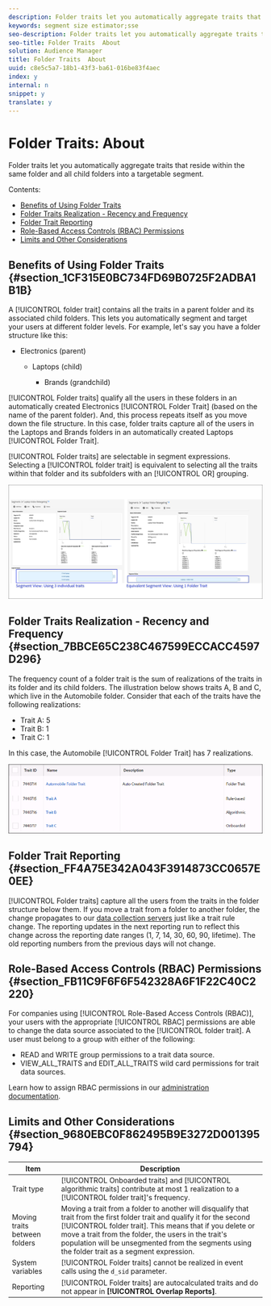 ```yaml
---
description: Folder traits let you automatically aggregate traits that reside within the same folder and all child folders into a targetable segment.
keywords: segment size estimator;sse
seo-description: Folder traits let you automatically aggregate traits that reside within the same folder and all child folders into a targetable segment.
seo-title: Folder Traits  About
solution: Audience Manager
title: Folder Traits  About
uuid: c8e5c5a7-18b1-43f3-ba61-016be83f4aec
index: y
internal: n
snippet: y
translate: y
---
```


# Folder Traits: About

Folder traits let you automatically aggregate traits that reside within the same folder and all child folders into a targetable segment.

Contents:

<ul class="simplelist"> 
 <li> <a href="../../c_features/traits/about-folder-traits.md#section_1CF315E0BC734FD69B0725F2ADBA1B1B" format="dita" scope="local"> Benefits of Using Folder Traits </a> </li> 
 <li> <a href="../../c_features/traits/about-folder-traits.md#section_7BBCE65C238C467599ECCACC4597D296" format="dita" scope="local"> Folder Traits Realization - Recency and Frequency </a> </li> 
 <li> <a href="../../c_features/traits/about-folder-traits.md#section_FF4A75E342A043F3914873CC0657E0EE" format="dita" scope="local"> Folder Trait Reporting </a> </li> 
 <li> <a href="../../c_features/traits/about-folder-traits.md#section_FB11C9F6F6F542328A6F1F22C40C2220" format="dita" scope="local"> Role-Based Access Controls (RBAC) Permissions </a> </li> 
 <li> <a href="../../c_features/traits/about-folder-traits.md#section_9680EBC0F862495B9E3272D001395794" format="dita" scope="local"> Limits and Other Considerations </a> </li> 
</ul>

## Benefits of Using Folder Traits {#section_1CF315E0BC734FD69B0725F2ADBA1B1B}

A [!UICONTROL folder trait] contains all the traits in a parent folder and its associated child folders. This lets you automatically segment and target your users at different folder levels. For example, let's say you have a folder structure like this:

* Electronics (parent)

    * Laptops (child)

        * Brands (grandchild)

[!UICONTROL Folder traits] qualify all the users in these folders in an automatically created Electronics [!UICONTROL Folder Trait] (based on the name of the parent folder). And, this process repeats itself as you move down the file structure. In this case, folder traits capture all of the users in the Laptops and Brands folders in an automatically created Laptops [!UICONTROL Folder Trait].

[!UICONTROL Folder traits] are selectable in segment expressions. Selecting a [!UICONTROL folder trait] is equivalent to selecting all the traits within that folder and its subfolders with an [!UICONTROL OR] grouping.

![](assets/folder_traits_compare_border.jpg)

## Folder Traits Realization - Recency and Frequency {#section_7BBCE65C238C467599ECCACC4597D296}

The frequency count of a folder trait is the sum of realizations of the traits in its folder and its child folders. The illustration below shows traits A, B and C, which live in the Automobile folder. Consider that each of the traits have the following realizations:

* Trait A: 5 
* Trait B: 1 
* Trait C: 1

In this case, the Automobile [!UICONTROL Folder Trait] has 7 realizations.

![](assets/folder_traits_rollup_border.png)

## Folder Trait Reporting {#section_FF4A75E342A043F3914873CC0657E0EE}

[!UICONTROL Folder traits] capture all the users from the traits in the folder structure below them. If you move a trait from a folder to another folder, the change propagates to our [data collection servers](../../reference/system-components/components-data-collection.md#concept_66CFFEBF5E8B41ED94082D562A93506E) just like a trait rule change. The reporting updates in the next reporting run to reflect this change across the reporting date ranges (1, 7, 14, 30, 60, 90, lifetime). The old reporting numbers from the previous days will not change.

## Role-Based Access Controls (RBAC) Permissions {#section_FB11C9F6F6F542328A6F1F22C40C2220}

For companies using [!UICONTROL Role-Based Access Controls (RBAC)], your users with the appropriate [!UICONTROL RBAC] permissions are able to change the data source associated to the [!UICONTROL folder trait]. A user must belong to a group with either of the following:

* READ and WRITE group permissions to a trait data source. 
* VIEW_ALL_TRAITS and EDIT_ALL_TRAITS wild card permissions for trait data sources.

Learn how to assign RBAC permissions in our [administration documentation](../../c_features/c_administration/administration-overview.md#task_3327F7C4A9834F1BA5007EDA279D40F2).

## Limits and Other Considerations {#section_9680EBC0F862495B9E3272D001395794}

|  Item  | Description  |
|---|---|
|  Trait type  | [!UICONTROL Onboarded traits] and [!UICONTROL algorithmic traits] contribute at most 1 realization to a [!UICONTROL folder trait]'s frequency.  |
|  Moving traits between folders  |Moving a trait from a folder to another will disqualify that trait from the first folder trait and qualify it for the second [!UICONTROL folder trait]. This means that if you delete or move a trait from the folder, the users in the trait's population will be unsegmented from the segments using the folder trait as a segment expression.  |
|  System variables  | [!UICONTROL Folder traits] cannot be realized in event calls using the `d_sid` parameter.  |
|  Reporting  | [!UICONTROL Folder traits] are autocalculated traits and do not appear in **[!UICONTROL Overlap Reports]**.  |

